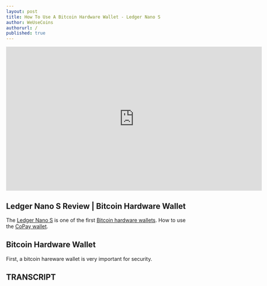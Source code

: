 ```yaml
---
layout: post
title: How To Use A Bitcoin Hardware Wallet - Ledger Nano S
author: WeUseCoins
authorurl: /
published: true
---
```


<center><iframe width="700" height="394" src="https://www.youtube.com/embed/YI1OntWB7wc" frameborder="0" allowfullscreen></iframe></center>
<p><h2>Ledger Nano S Review | Bitcoin Hardware Wallet</h2>
<p>The <a href="http://geni.us/ledger">Ledger Nano S</a> is one of the first <a href="/en/find-the-best-bitcoin-wallet/">Bitcoin hardware wallets</a>. How to use the <a href="">CoPay wallet</a>.
<p><h2>Bitcoin Hardware Wallet</h2>
<p>First, a bitcoin hareware wallet is very important for security.
<p><h2>TRANSCRIPT</h2>